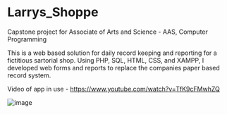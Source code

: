 # Larrys_Shoppe
Capstone project for Associate of Arts and Science - AAS, Computer Programming

This is a web based solution for daily record keeping and reporting for a fictitious sartorial shop. 
Using PHP, SQL, HTML, CSS, and XAMPP, I developed web forms and reports to replace the companies paper based record system.

Video of app in use - https://www.youtube.com/watch?v=TfK9cFMwhZQ

![image](https://user-images.githubusercontent.com/29418240/215849081-3290e7a5-ef77-4046-ab9a-b0e7a907c33d.png)
